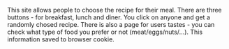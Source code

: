 This site allows people to choose the recipe for their meal.
There are three buttons - for breakfast, lunch and diner.
You click on anyone and get a randomly chosed recipe.
There is also a page for users tastes - you can check what type of food you prefer or not (meat/eggs/nuts/...). 
This information saved to browser cookie.
